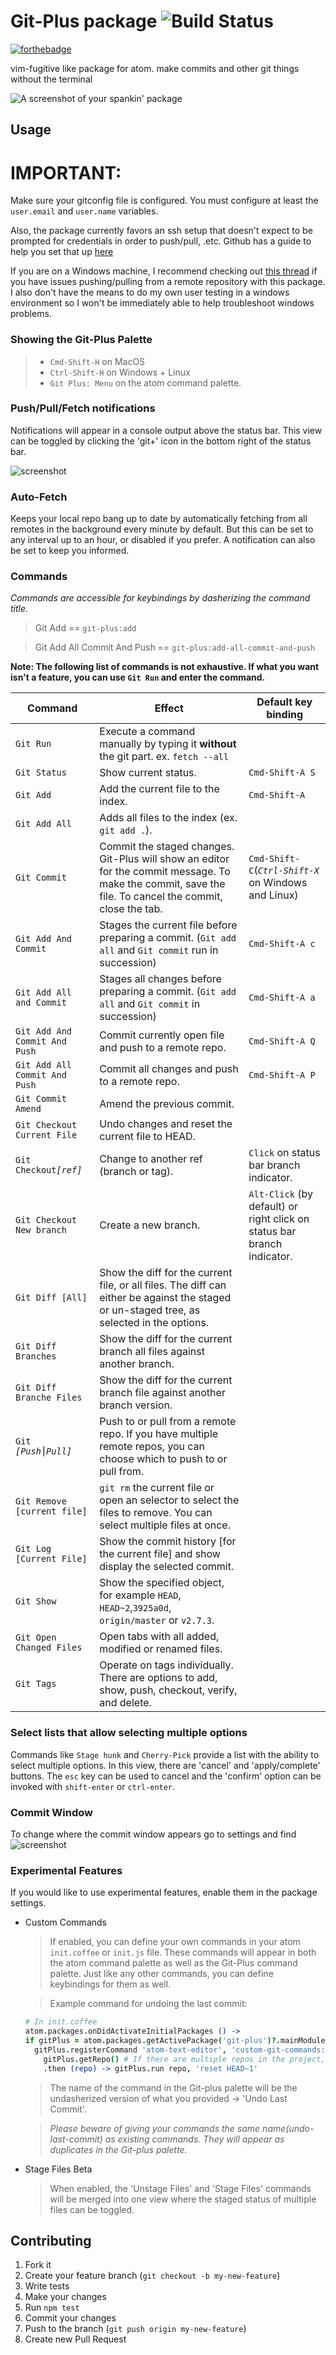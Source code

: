 # Git-Plus package ![Build Status](https://travis-ci.org/akonwi/git-plus.svg?branch=master)

[![forthebadge](http://forthebadge.com/images/badges/uses-git.svg)](http://forthebadge.com)

vim-fugitive like package for atom. make commits and other git things without the terminal

![A screenshot of your spankin' package](https://raw.githubusercontent.com/akonwi/git-plus/master/commit.gif)

## Usage

# IMPORTANT:

Make sure your gitconfig file is configured. You must configure at least the `user.email` and `user.name` variables.

Also, the package currently favors an ssh setup that doesn't expect to be prompted for credentials in order to push/pull, .etc. Github has a guide to help you set that up [here](https://help.github.com/articles/generating-a-new-ssh-key-and-adding-it-to-the-ssh-agent/)

If you are on a Windows machine, I recommend checking out [this thread](https://github.com/akonwi/git-plus/issues/224) if you have issues pushing/pulling from a remote repository with this package. I also don't have the means to do my own user testing in a windows environment so I won't be immediately able to help troubleshoot windows problems.

### Showing the Git-Plus Palette

> - `Cmd-Shift-H` on MacOS
> - `Ctrl-Shift-H` on Windows + Linux
> - `Git Plus: Menu` on the atom command palette.

### Push/Pull/Fetch notifications

Notifications will appear in a console output above the status bar.
This view can be toggled by clicking the 'git+' icon in the bottom right of the status bar.

![screenshot](https://dl.dropboxusercontent.com/s/lla1cba1ycxesdi/status-bar-icon.png.png)

### Auto-Fetch

Keeps your local repo bang up to date by automatically fetching from all remotes in the background every minute by default. But this can be set to any interval up to an hour, or disabled if you prefer. A notification can also be set to keep you informed.

### Commands

_Commands are accessible for keybindings by dasherizing the command title._

> Git Add == `git-plus:add`

> Git Add All Commit And Push == `git-plus:add-all-commit-and-push`

**Note: The following list of commands is not exhaustive. If what you want isn't a feature, you can use `Git Run` and enter the command.**

| Command                       | Effect                                                                                                                                                  | Default key binding                                                     |
| ----------------------------- | ------------------------------------------------------------------------------------------------------------------------------------------------------- | ----------------------------------------------------------------------- |
| `Git Run`                     | Execute a command manually by typing it **without** the git part. ex. `fetch --all`                                                                     |                                                                         |
| `Git Status`                  | Show current status.                                                                                                                                    | `Cmd-Shift-A S`                                                         |
| `Git Add`                     | Add the current file to the index.                                                                                                                      | `Cmd-Shift-A`                                                           |
| `Git Add All`                 | Adds all files to the index (ex. `git add .`).                                                                                                          |                                                                         |
| `Git Commit`                  | Commit the staged changes. Git-Plus will show an editor for the commit message. To make the commit, save the file. To cancel the commit, close the tab. | `Cmd-Shift-C`(_`Ctrl-Shift-X`_ on Windows and Linux)                    |
| `Git Add And Commit`          | Stages the current file before preparing a commit. (`Git add all` and `Git commit` run in succession)                                                   | `Cmd-Shift-A c`                                                         |
| `Git Add All and Commit`      | Stages all changes before preparing a commit. (`Git add all` and `Git commit` in succession)                                                            | `Cmd-Shift-A a`                                                         |
| `Git Add And Commit And Push` | Commit currently open file and push to a remote repo.                                                                                                   | `Cmd-Shift-A Q`                                                         |
| `Git Add All Commit And Push` | Commit all changes and push to a remote repo.                                                                                                           | `Cmd-Shift-A P`                                                         |
| `Git Commit Amend`            | Amend the previous commit.                                                                                                                              |                                                                         |
| `Git Checkout Current File`   | Undo changes and reset the current file to HEAD.                                                                                                        |                                                                         |
| `Git Checkout`_`[ref]`_       | Change to another ref (branch or tag).                                                                                                                  | `Click` on status bar branch indicator.                                 |
| `Git Checkout New branch`     | Create a new branch.                                                                                                                                    | `Alt-Click` (by default) or right click on status bar branch indicator. |
| `Git Diff [All]`              | Show the diff for the current file, or all files. The diff can either be against the staged or un-staged tree, as selected in the options.              |                                                                         |
| `Git Diff Branches`           | Show the diff for the current branch all files against another branch.                                                                                  |                                                                         |
| `Git Diff Branche Files`      | Show the diff for the current branch file against another branch version.                                                                               |                                                                         |
| `Git` _`[Push⎮Pull]`_         | Push to or pull from a remote repo. If you have multiple remote repos, you can choose which to push to or pull from.                                    |                                                                         |
| `Git Remove [current file]`   | `git rm` the current file or open an selector to select the files to remove. You can select multiple files at once.                                     |                                                                         |
| `Git Log [Current File]`      | Show the commit history [for the current file] and show display the selected commit.                                                                    |                                                                         |
| `Git Show`                    | Show the specified object, for example `HEAD`, `HEAD~2`,`3925a0d`, `origin/master` or `v2.7.3`.                                                         |                                                                         |
| `Git Open Changed Files`      | Open tabs with all added, modified or renamed files.                                                                                                    |                                                                         |
| `Git Tags`                    | Operate on tags individually. There are options to add, show, push, checkout, verify, and delete.                                                       |                                                                         |

### Select lists that allow selecting multiple options

Commands like `Stage hunk` and `Cherry-Pick` provide a list with the ability to select multiple options.
In this view, there are 'cancel' and 'apply/complete' buttons. The `esc` key can be used to cancel and
the 'confirm' option can be invoked with `shift-enter` or `ctrl-enter`.

### Commit Window

To change where the commit window appears go to settings and find
![screenshot](http://imgur.com/cdc7M5p.png)

### Experimental Features

If you would like to use experimental features, enable them in the package settings.

- Custom Commands

  > If enabled, you can define your own commands in your atom `init.coffee` or `init.js` file. These commands will appear in both the atom command palette as well as the Git-Plus command palette. Just like any other commands, you can define keybindings for them as well.

  > Example command for undoing the last commit:

  ```coffeescript
  # In init.coffee
  atom.packages.onDidActivateInitialPackages () ->
  if gitPlus = atom.packages.getActivePackage('git-plus')?.mainModule.provideService()
    gitPlus.registerCommand 'atom-text-editor', 'custom-git-commands:undo-last-commit', ->
      gitPlus.getRepo() # If there are multiple repos in the project, you will be prompted to select which to use
      .then (repo) -> gitPlus.run repo, 'reset HEAD~1'
  ```

  > The name of the command in the Git-plus palette will be the undasherized version of what you provided -> 'Undo Last Commit'.

  > _Please beware of giving your commands the same name(undo-last-commit) as existing commands. They will appear as duplicates in the Git-plus palette._

- Stage Files Beta
  > When enabled, the 'Unstage Files' and 'Stage Files' commands will be merged into one view where the staged status of multiple files can be toggled.

## Contributing

1.  Fork it
2.  Create your feature branch (`git checkout -b my-new-feature`)
3.  Write tests
4.  Make your changes
5.  Run `npm test`
6.  Commit your changes
7.  Push to the branch (`git push origin my-new-feature`)
8.  Create new Pull Request
